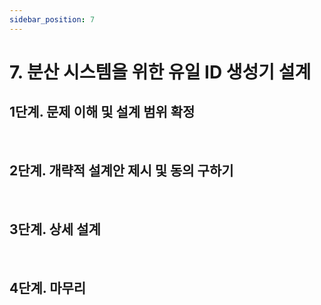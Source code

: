 ```yaml
---
sidebar_position: 7
---
```


# 7. 분산 시스템을 위한 유일 ID 생성기 설계

## 1단계. 문제 이해 및 설계 범위 확정

<br/>

## 2단계. 개략적 설계안 제시 및 동의 구하기

<br/>

## 3단계. 상세 설계

<br/>

## 4단계. 마무리
